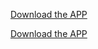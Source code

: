 [Download the APP](https://github.com/xxf185/Clash-for-Windows/releases/download/v0.20.39/Clash.for.Windows.Setup.0.20.39.exe)



[Download the APP](https://github.com/xxf185/Clash-for-Windows/releases/download/v0.20.39/)

















